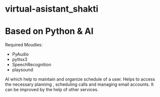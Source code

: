 # virtual-asistant_shakti
# Based on Python & AI
Required Moudles:
- PyAudio
- pyttsx3
- SpeechRecognition
- playsound


AI which help to maintain and organize schedule of a user. Helps to access the necessary planning , scheduling calls and managing email accounts. 
It can be improved by the help of other services.
